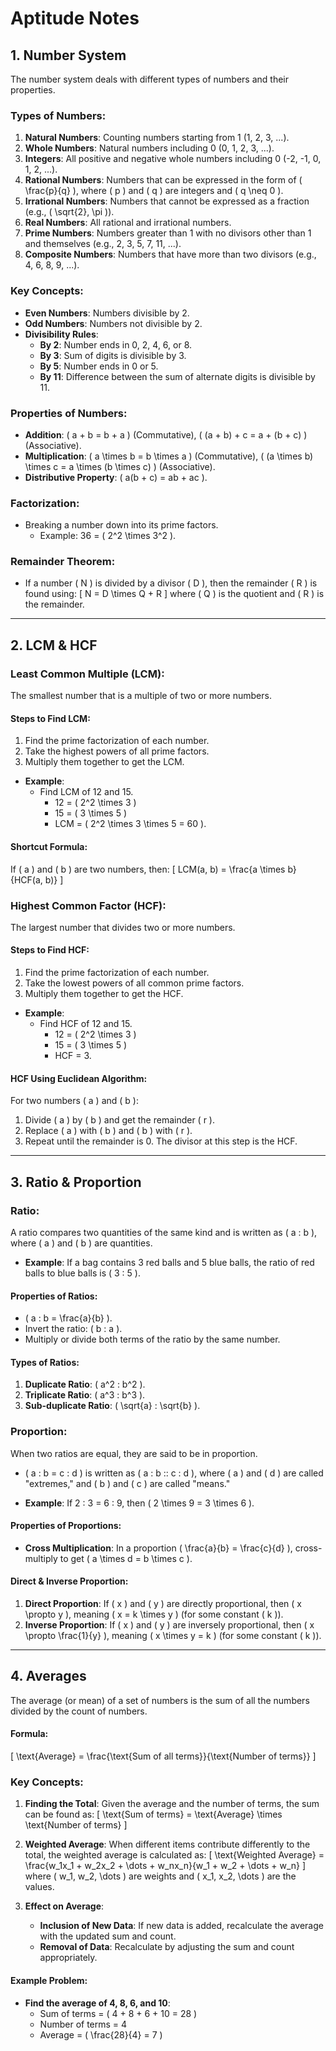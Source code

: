 # Aptitude Notes

## 1. **Number System**

The number system deals with different types of numbers and their properties.

### Types of Numbers:
1. **Natural Numbers**: Counting numbers starting from 1 (1, 2, 3, ...).
2. **Whole Numbers**: Natural numbers including 0 (0, 1, 2, 3, ...).
3. **Integers**: All positive and negative whole numbers including 0 (-2, -1, 0, 1, 2, ...).
4. **Rational Numbers**: Numbers that can be expressed in the form of \( \frac{p}{q} \), where \( p \) and \( q \) are integers and \( q \neq 0 \).
5. **Irrational Numbers**: Numbers that cannot be expressed as a fraction (e.g., \( \sqrt{2}, \pi \)).
6. **Real Numbers**: All rational and irrational numbers.
7. **Prime Numbers**: Numbers greater than 1 with no divisors other than 1 and themselves (e.g., 2, 3, 5, 7, 11, ...).
8. **Composite Numbers**: Numbers that have more than two divisors (e.g., 4, 6, 8, 9, ...).

### Key Concepts:
- **Even Numbers**: Numbers divisible by 2.
- **Odd Numbers**: Numbers not divisible by 2.
- **Divisibility Rules**:
  - **By 2**: Number ends in 0, 2, 4, 6, or 8.
  - **By 3**: Sum of digits is divisible by 3.
  - **By 5**: Number ends in 0 or 5.
  - **By 11**: Difference between the sum of alternate digits is divisible by 11.

### Properties of Numbers:
- **Addition**: \( a + b = b + a \) (Commutative), \( (a + b) + c = a + (b + c) \) (Associative).
- **Multiplication**: \( a \times b = b \times a \) (Commutative), \( (a \times b) \times c = a \times (b \times c) \) (Associative).
- **Distributive Property**: \( a(b + c) = ab + ac \).

### Factorization:
- Breaking a number down into its prime factors.
  - Example: 36 = \( 2^2 \times 3^2 \).

### Remainder Theorem:
- If a number \( N \) is divided by a divisor \( D \), then the remainder \( R \) is found using:
  \[
  N = D \times Q + R
  \]
  where \( Q \) is the quotient and \( R \) is the remainder.

---

## 2. **LCM & HCF**

### **Least Common Multiple (LCM)**:
The smallest number that is a multiple of two or more numbers.

#### Steps to Find LCM:
1. Find the prime factorization of each number.
2. Take the highest powers of all prime factors.
3. Multiply them together to get the LCM.

- **Example**:
  - Find LCM of 12 and 15.
    - 12 = \( 2^2 \times 3 \)
    - 15 = \( 3 \times 5 \)
    - LCM = \( 2^2 \times 3 \times 5 = 60 \).

#### Shortcut Formula:
If \( a \) and \( b \) are two numbers, then:
\[
LCM(a, b) = \frac{a \times b}{HCF(a, b)}
\]

### **Highest Common Factor (HCF)**:
The largest number that divides two or more numbers.

#### Steps to Find HCF:
1. Find the prime factorization of each number.
2. Take the lowest powers of all common prime factors.
3. Multiply them together to get the HCF.

- **Example**:
  - Find HCF of 12 and 15.
    - 12 = \( 2^2 \times 3 \)
    - 15 = \( 3 \times 5 \)
    - HCF = 3.

#### HCF Using Euclidean Algorithm:
For two numbers \( a \) and \( b \):
1. Divide \( a \) by \( b \) and get the remainder \( r \).
2. Replace \( a \) with \( b \) and \( b \) with \( r \).
3. Repeat until the remainder is 0. The divisor at this step is the HCF.

---

## 3. **Ratio & Proportion**

### **Ratio**:
A ratio compares two quantities of the same kind and is written as \( a : b \), where \( a \) and \( b \) are quantities.

- **Example**: If a bag contains 3 red balls and 5 blue balls, the ratio of red balls to blue balls is \( 3 : 5 \).

#### Properties of Ratios:
- \( a : b = \frac{a}{b} \).
- Invert the ratio: \( b : a \).
- Multiply or divide both terms of the ratio by the same number.

#### Types of Ratios:
1. **Duplicate Ratio**: \( a^2 : b^2 \).
2. **Triplicate Ratio**: \( a^3 : b^3 \).
3. **Sub-duplicate Ratio**: \( \sqrt{a} : \sqrt{b} \).

### **Proportion**:
When two ratios are equal, they are said to be in proportion.
- \( a : b = c : d \) is written as \( a : b :: c : d \), where \( a \) and \( d \) are called "extremes," and \( b \) and \( c \) are called "means."
  
- **Example**: If 2 : 3 = 6 : 9, then \( 2 \times 9 = 3 \times 6 \).

#### Properties of Proportions:
- **Cross Multiplication**: In a proportion \( \frac{a}{b} = \frac{c}{d} \), cross-multiply to get \( a \times d = b \times c \).

#### Direct & Inverse Proportion:
1. **Direct Proportion**: If \( x \) and \( y \) are directly proportional, then \( x \propto y \), meaning \( x = k \times y \) (for some constant \( k \)).
2. **Inverse Proportion**: If \( x \) and \( y \) are inversely proportional, then \( x \propto \frac{1}{y} \), meaning \( x \times y = k \) (for some constant \( k \)).

---

## 4. **Averages**

The average (or mean) of a set of numbers is the sum of all the numbers divided by the count of numbers.

#### Formula:
\[
\text{Average} = \frac{\text{Sum of all terms}}{\text{Number of terms}}
\]

### Key Concepts:
1. **Finding the Total**: Given the average and the number of terms, the sum can be found as:
   \[
   \text{Sum of terms} = \text{Average} \times \text{Number of terms}
   \]

2. **Weighted Average**: When different items contribute differently to the total, the weighted average is calculated as:
   \[
   \text{Weighted Average} = \frac{w_1x_1 + w_2x_2 + \dots + w_nx_n}{w_1 + w_2 + \dots + w_n}
   \]
   where \( w_1, w_2, \dots \) are weights and \( x_1, x_2, \dots \) are the values.

3. **Effect on Average**:
   - **Inclusion of New Data**: If new data is added, recalculate the average with the updated sum and count.
   - **Removal of Data**: Recalculate by adjusting the sum and count appropriately.

#### Example Problem:
- **Find the average of 4, 8, 6, and 10**:
  - Sum of terms = \( 4 + 8 + 6 + 10 = 28 \)
  - Number of terms = 4
  - Average = \( \frac{28}{4} = 7 \)


